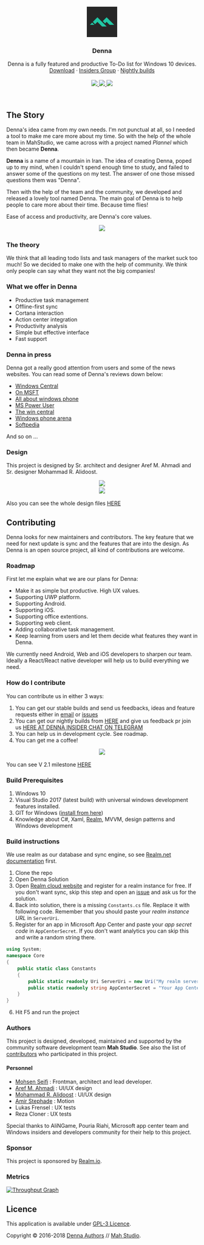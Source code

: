 <p align="center">
  <a href="https://www.microsoft.com/en-us/store/p/denna/9n9c2hwnzcft">
    <img src="https://github.com/MahStudio/Denna/raw/master/Design/Denna%20logo%20Green.png" width=80 height=80>
  </a>

  <h3 align="center">Denna</h3>

  <p align="center">
    Denna is a fully featured and productive To-Do list for Windows 10 devices.
    <br>
    <a href="https://www.microsoft.com/en-us/store/p/denna/9n9c2hwnzcft">Download</a>
    &middot;
    <a href="https://t.me/joinchat/EJ9gLURDAcbOxpoIGSdD8g">Insiders Group</a>
  &middot;
    <a href="https://install.appcenter.ms/orgs/mahstudio-u5ev/apps/denna/distribution_groups/insiders">Nightly builds</a>
    <br>
    <br>
  <a href="https://install.appcenter.ms/orgs/mahstudio-u5ev/apps/denna/distribution_groups/insiders">
    <img src="https://build.appcenter.ms/v0.1/apps/dc393a1e-1121-4a3e-99c2-589182d9e5f6/branches/master/badge">
    </a>
  <a href="https://www.paypal.me/mohsens22">
    <img src="https://img.shields.io/badge/Donate-Paypal-blue.svg" />
  </a>
  <a href="https://waffle.io/MahStudio/Denna">
    <img src="https://badge.waffle.io/MahStudio/Denna.svg" />
  </a>
  </p>
</p>

<br>




## The Story

Denna's idea came from my own needs. I'm not punctual at all, so I needed a tool to make me care more about my time. So with the help of the whole team in MahStudio, we came across with a project named *Plannel* which then became **Denna**.

**Denna** is a name of a mountain in Iran.
The idea of creating Denna, poped up to my mind, when I couldn't spend enough time to study, and failed to answer some of the questions on my test. The answer of one those missed questions them was "Denna".

Then with the help of the team and the community, we developed and released a lovely tool named Denna. The main goal of Denna is to help people to care more about their time. Because time flies!

Ease of access and productivity, are Denna's core values.

<p align="center">
    <img src="https://user-images.githubusercontent.com/22152065/38919555-2566f7b2-4306-11e8-8a9c-95eb08eff28a.png">
  </p>

### The theory

We think that all leading todo lists and task managers of the market suck too much! So we decided to make one with the help of community. We think only people can say what they want not the big companies!

### What we offer in Denna

- Productive task management
- Offline-first sync
- Cortana interaction
- Action center integration 
- Productivity analysis
- Simple but effective interface
- Fast support

### Denna in press

Denna got a really good attention from users and some of the news websites. You can read some of Denna's reviews down below:

- [Windows Central](https://www.windowscentral.com/denna-windows-10-do-list-improving-productivity)
- [On MSFT](https://www.onmsft.com/news/denna-is-a-well-rounded-universal-task-management-app-for-windows-10)
- [All about windows phone](http://allaboutwindowsphone.com/flow/item/22075_Denna_UWP.php)
- [MS Power User](https://mspoweruser.com/developer-submission-denna-uwp-todo-list-app/)
- [The win central](https://thewincentral.com/denna-windows-phone-goes-free-myappfree-app-day/)
- [Windows phone arena](http://www.windowsphonearea.com/3-new-windows-10-apps-march-2017/)
- [Softpedia](https://www.softpedia.com/get/Office-tools/Diary-Organizers-Calendar/Denna.shtml)

And so on ...

### Design

This project is designed by Sr. architect and designer Aref M. Ahmadi and Sr. designer Mohammad R. Alidoost.
<p align="center">
    <img src="https://user-images.githubusercontent.com/22152065/38919395-b3181f38-4305-11e8-8ead-161766d6148c.png">
    <br>
  <img src="https://user-images.githubusercontent.com/22152065/38919478-f123c7b4-4305-11e8-9d7c-98d49b692b31.png">
  </p>


Also you can see the whole design files [HERE](https://github.com/MahStudio/Denna/tree/master/Design)

## Contributing

Denna looks for new maintainers and contributors. The key feature that we need for next update is sync and the features that are into the design.
As Denna is an open source project, all kind of contributions are welcome.

### Roadmap

First let me explain what we are our plans for Denna:

- Make it as simple but productive. High UX values.
- Supporting UWP platform.
- Supporting Android.
- Supporting iOS.
- Supporting office extentions.
- Supporting web client.
- Adding collaborative task management.
- Keep learning from users and let them decide what features they want in Denna.

We currently need Android, Web and iOS developers to sharpen our team. Ideally a React/React native developer will help us to build everything we need.

### How do I contribute

You can contribute us in either 3 ways:

1. You can get our stable builds and send us feedbacks, ideas and feature requests either in [email](mailto:mahstudio@outlook.com) or [issues](https://github.com/MahStudio/Denna/issues)
2. You can get our nightly builds from [HERE](https://install.appcenter.ms/orgs/mahstudio-u5ev/apps/denna/distribution_groups/insiders) and give us feedback pr join us [HERE AT DENNA INSIDER CHAT ON TELEGRAM](https://t.me/joinchat/EJ9gLURDAcbOxpoIGSdD8g)
3. You can help us in development cycle. See roadmap.
4. You can get me a coffee!

<p align="center">
<a href="http://paypal.me/mohsens22">
    <img src="https://user-images.githubusercontent.com/22152065/43985552-5eb38708-9d1d-11e8-85ee-609299bcf0fc.png">
    </a>
  </p>

You can see V 2.1 milestone [HERE](https://github.com/MahStudio/Denna/milestone/2)

### Build Prerequisites

1. Windows 10
2. Visual Studio 2017 (latest build) with universal windows development features installed.
3. GIT for Windows ([install from here](http://gitforwindows.org/))
4. Knowledge about C#, Xaml, [Realm](https://realm.io/), MVVM, design patterns and Windows development

### Build instructions

We use realm as our database and sync engine, so see [Realm.net documentation](https://realm.io/docs/dotnet/latest/) first.

1. Clone the repo
2. Open Denna Solution
3. Open [Realm cloud website](https://cloud.realm.io/) and register for a realm instance for free. If you don't want sync, skip this step and open an [issue](https://github.com/MahStudio/Denna/issues) and ask us for the solution.
4. Back into solution, there is a missing `Constants.cs` file. Replace it with following code. Remember that you should paste your *realm instance URL* in `ServerUri`.
5. Register for an app in Microsoft App Center and paste your *app secret code* in `AppCenterSecret`. If you don't want analytics you can skip this and write a random string there.

```csharp
using System;
namespace Core
{
    public static class Constants
    {
        public static readonly Uri ServerUri = new Uri("My realm server URL");
        public static readonly string AppCenterSecret = "Your App Center secret" ;
    }
}
```

6. Hit F5 and run the project

### Authors

This project is designed, developed, maintained and supported by the community software development team **Mah Studio**.
See also the list of [contributors](https://github.com/MahStudio/Denna/contributors) who participated in this project.

#### Personnel

- [Mohsen Seifi](https://github.com/mohsens22) : Frontman, architect and lead developer.
- [Aref M. Ahmadi](https://www.instagram.com/itsaref/) : UI/UX design
- [Mohammad R. Alidoost](https://www.instagram.com/mr.alidoost/) : UI/UX design
- [Amir Stephade](https://www.instagram.com/amir_stefad/) : Motion
- Lukas Frensel : UX tests
- Reza Cloner : UX tests

Special thanks to AliNGame, Pouria Riahi, Microsoft app center team and Windows insiders and developers community for their help to this project.

### Sponsor

This project is sponsored by [Realm.io](https://realm.io). 

### Metrics

[![Throughput Graph](http://graphs.waffle.io/MahStudio/Denna/throughput.svg)](https://waffle.io/MahStudio/Denna/metrics)

## Licence

This application is available under [GPL-3 Licence](https://github.com/MahStudio/Denna/blob/master/LICENSE).

Copyright © 2016-2018 [Denna Authors](https://github.com/Mahstudio/Denna/graphs/contributors) // [Mah Studio](https://github.com/Mahstudio/).
